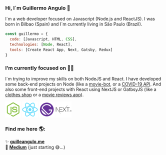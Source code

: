 ### Hi, I´m Guillermo Angulo 👋
I´m a web developer focused on Javascript (Node.js and ReactJS). I was born in Bilbao (Spain) and I´m currently living in São Paulo (Brazil). 

```javascript
const guillermo = {
  code: [Javascript, HTML, CSS],
  technologies: [Node, React],
  tools: [Create React App, Next, Gatsby, Redux]
}
```

### I’m currently focused on 👨‍💻
I´m trying to improve my skills on both NodeJS and React. I have developed some back-end projects on Node (like a [movie-bot](https://github.com/GuilleAngulo/movie-bot), or a [COVID-19 API](https://github.com/GuilleAngulo/covid-19-api-brasil). And also some front-end projects with React using NextJS or GatbsyJS (like a [clothes shop](https://github.com/GuilleAngulo/react-graphql-shop) or a [movie reviews app](https://github.com/GuilleAngulo/movie-reviews)).<br/>

<img src="https://github.com/GuilleAngulo/guilleangulo/blob/master/nodejs.png" width="50">  <img src="https://github.com/GuilleAngulo/guilleangulo/blob/master/reactjs.png" width="50" >  <img src="https://github.com/GuilleAngulo/guilleangulo/blob/master/gatsbyjs.png" width="50" >  <img src="https://github.com/GuilleAngulo/guilleangulo/blob/master/nextjs.png" width="50" >

### Find me here 🌎:
✨ **[guilleangulo.me](https://guilleangulo.me/)**<br/>
📖 **[Medium](https://medium.com/@anyermo)** (just starting 😅...)

<!--
**GuilleAngulo/guilleangulo** is a ✨ _special_ ✨ repository because its `README.md` (this file) appears on your GitHub profile.

Here are some ideas to get you started:

- 🔭 I’m currently working on ...
- 🌱 I’m currently learning ...
- 👯 I’m looking to collaborate on ...
- 🤔 I’m looking for help with ...
- 💬 Ask me about ...
- 📫 How to reach me: ...
- 😄 Pronouns: ...
- ⚡ Fun fact: ...
-->
